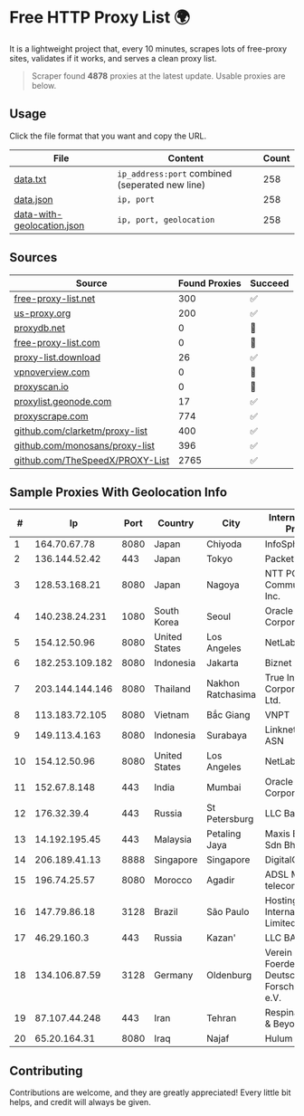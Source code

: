 
# Free HTTP Proxy List 🌍

It is a lightweight project that, every 10 minutes, scrapes lots of free-proxy sites, validates if it works, and serves a clean proxy list.


> Scraper found **4878** proxies at the latest update. Usable proxies are below.

## Usage

Click the file format that you want and copy the URL.


|File|Content|Count|
|----|-------|-----|
|[data.txt](https://raw.githubusercontent.com/themiralay/Proxy-List-World/master/data.txt)|`ip_address:port` combined (seperated new line)|258|
|[data.json](https://raw.githubusercontent.com/themiralay/Proxy-List-World/master/data.json)|`ip, port`|258|
|[data-with-geolocation.json](https://raw.githubusercontent.com/themiralay/Proxy-List-World/master/data-with-geolocation.json)|`ip, port, geolocation`|258|

## Sources

|Source|Found Proxies|Succeed|
|------|-------------|-------|
|[free-proxy-list.net](https://free-proxy-list.net)|300|✅|
|[us-proxy.org](https://www.us-proxy.org)|200|✅|
|[proxydb.net](http://proxydb.net)|0|🚫|
|[free-proxy-list.com](https://free-proxy-list.com/?page=&port=&type%5B%5D=http&type%5B%5D=https&up_time=0&search=Search)|0|🚫|
|[proxy-list.download](https://www.proxy-list.download/HTTP)|26|✅|
|[vpnoverview.com](https://vpnoverview.com/privacy/anonymous-browsing/free-proxy-servers)|0|🚫|
|[proxyscan.io](https://www.proxyscan.io)|0|🚫|
|[proxylist.geonode.com](https://proxylist.geonode.com/api/proxy-list?limit=300&page=1&sort_by=lastChecked&sort_type=desc&protocols=http,https)|17|✅|
|[proxyscrape.com](https://api.proxyscrape.com/v2/?request=displayproxies&protocol=http&timeout=10000&country=all&ssl=all&anonymity=all)|774|✅|
|[github.com/clarketm/proxy-list](https://raw.githubusercontent.com/clarketm/proxy-list/master/proxy-list-raw.txt)|400|✅|
|[github.com/monosans/proxy-list](https://raw.githubusercontent.com/monosans/proxy-list/main/proxies/http.txt)|396|✅|
|[github.com/TheSpeedX/PROXY-List](https://raw.githubusercontent.com/TheSpeedX/PROXY-List/master/http.txt)|2765|✅|


## Sample Proxies With Geolocation Info

|#|Ip|Port|Country|City|Internet Service Provider|
|-|--|----|-------|----|-------------------------|
|1|164.70.67.78|8080|Japan|Chiyoda|InfoSphere|
|2|136.144.52.42|443|Japan|Tokyo|Packet Host, Inc.|
|3|128.53.168.21|8080|Japan|Nagoya|NTT PC Communications, Inc.|
|4|140.238.24.231|1080|South Korea|Seoul|Oracle Corporation|
|5|154.12.50.96|8080|United States|Los Angeles|NetLab Global|
|6|182.253.109.182|8080|Indonesia|Jakarta|Biznet Metronet|
|7|203.144.144.146|8080|Thailand|Nakhon Ratchasima|True Internet Corporation CO. Ltd.|
|8|113.183.72.105|8080|Vietnam|Bắc Giang|VNPT|
|9|149.113.4.163|8080|Indonesia|Surabaya|Linknet-Fastnet ASN|
|10|154.12.50.96|8080|United States|Los Angeles|NetLab Global|
|11|152.67.8.148|443|India|Mumbai|Oracle Corporation|
|12|176.32.39.4|443|Russia|St Petersburg|LLC Baxet|
|13|14.192.195.45|443|Malaysia|Petaling Jaya|Maxis Broadband Sdn Bhd|
|14|206.189.41.13|8888|Singapore|Singapore|DigitalOcean, LLC|
|15|196.74.25.57|8080|Morocco|Agadir|ADSL Maroc telecom|
|16|147.79.86.18|3128|Brazil|São Paulo|Hostinger International Limited|
|17|46.29.160.3|443|Russia|Kazan'|LLC BAXET|
|18|134.106.87.59|3128|Germany|Oldenburg|Verein zur Foerderung eines Deutschen Forschungsnetzes e.V.|
|19|87.107.44.248|443|Iran|Tehran|Respina Networks & Beyond PJSC|
|20|65.20.164.31|8080|Iraq|Najaf|Hulum|



## Contributing

Contributions are welcome, and they are greatly appreciated! Every
little bit helps, and credit will always be given.

